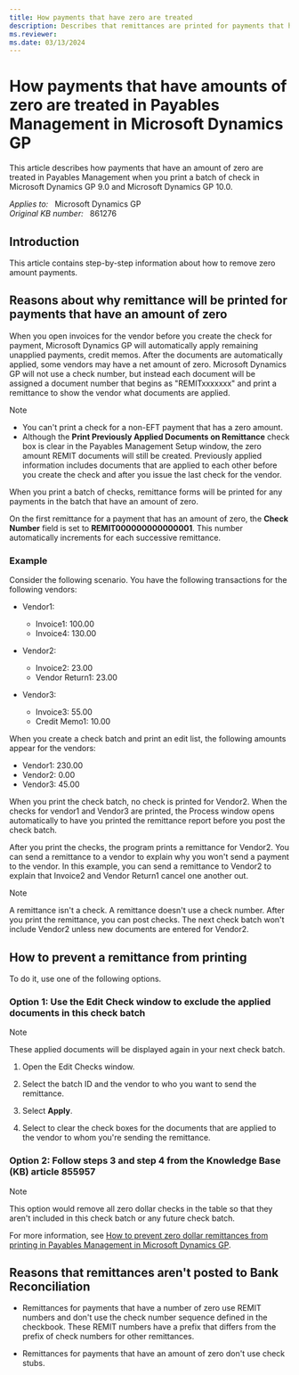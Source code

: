 ```yaml
---
title: How payments that have zero are treated
description: Describes that remittances are printed for payments that have amounts of zero in Payables Management.
ms.reviewer:
ms.date: 03/13/2024
---
```

# How payments that have amounts of zero are treated in Payables Management in Microsoft Dynamics GP

This article describes how payments that have an amount of zero are treated in Payables Management when you print a batch of check in Microsoft Dynamics GP 9.0 and Microsoft Dynamics GP 10.0.

_Applies to:_ &nbsp; Microsoft Dynamics GP  
_Original KB number:_ &nbsp; 861276

## Introduction

This article contains step-by-step information about how to remove zero amount payments.

## Reasons about why remittance will be printed for payments that have an amount of zero

When you open invoices for the vendor before you create the check for payment, Microsoft Dynamics GP will automatically apply remaining unapplied payments, credit memos.
After the documents are automatically applied, some vendors may have a net amount of zero. Microsoft Dynamics GP will not use a check number, but instead each document will be assigned a document number that begins as "REMITxxxxxxx" and print a remittance to show the vendor what documents are applied.

> [!NOTE]
>
> - You can't print a check for a non-EFT payment that has a zero amount.
> - Although the **Print Previously Applied Documents on Remittance** check box is clear in the Payables Management Setup window, the zero amount REMIT documents will still be created. Previously applied information includes documents that are applied to each other before you create the check and after you issue the last check for the vendor.

When you print a batch of checks, remittance forms will be printed for any payments in the batch that have an amount of zero.

On the first remittance for a payment that has an amount of zero, the **Check Number** field is set to **REMIT000000000000001**. This number automatically increments for each successive remittance.

### Example

Consider the following scenario. You have the following transactions for the following vendors:

- Vendor1:
  - Invoice1: 100.00
  - Invoice4: 130.00

- Vendor2:
  - Invoice2: 23.00
  - Vendor Return1: 23.00
- Vendor3:
  - Invoice3: 55.00
  - Credit Memo1: 10.00

When you create a check batch and print an edit list, the following amounts appear for the vendors:

- Vendor1: 230.00
- Vendor2: 0.00
- Vendor3: 45.00

When you print the check batch, no check is printed for Vendor2. When the checks for vendor1 and Vendor3 are printed, the Process window opens automatically to have you printed the remittance report before you post the check batch.

After you print the checks, the program prints a remittance for Vendor2. You can send a remittance to a vendor to explain why you won't send a payment to the vendor. In this example, you can send a remittance to Vendor2 to explain that Invoice2 and Vendor Return1 cancel one another out.

> [!NOTE]
> A remittance isn't a check. A remittance doesn't use a check number. After you print the remittance, you can post checks. The next check batch won't include Vendor2 unless new documents are entered for Vendor2.

## How to prevent a remittance from printing

To do it, use one of the following options.

### Option 1: Use the Edit Check window to exclude the applied documents in this check batch

> [!NOTE]
> These applied documents will be displayed again in your next check batch.

1. Open the Edit Checks window.

2. Select the batch ID and the vendor to who you want to send the remittance.

3. Select **Apply**.

4. Select to clear the check boxes for the documents that are applied to the vendor to whom you're sending the remittance.

### Option 2: Follow steps 3 and step 4 from the Knowledge Base (KB) article 855957

> [!NOTE]
> This option would remove all zero dollar checks in the table so that they aren't included in this check batch or any future check batch.

For more information, see [How to prevent zero dollar remittances from printing in Payables Management in Microsoft Dynamics GP](https://support.microsoft.com/help/855957).

## Reasons that remittances aren't posted to Bank Reconciliation

- Remittances for payments that have a number of zero use REMIT numbers and don't use the check number sequence defined in the checkbook. These REMIT numbers have a prefix that differs from the prefix of check numbers for other remittances.

- Remittances for payments that have an amount of zero don't use check stubs.
